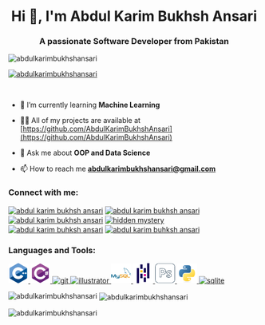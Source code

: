 <h1 align="center">Hi 👋, I'm Abdul Karim Bukhsh Ansari</h1>
<h3 align="center">A passionate Software Developer from Pakistan</h3>

<p align="left"> <img src="https://komarev.com/ghpvc/?username=abdulkarimbukhshansari&label=Profile%20views&color=0e75b6&style=flat" alt="abdulkarimbukhshansari" /> </p>

<p align="left"> <a href="https://github.com/ryo-ma/github-profile-trophy"><img src="https://github-profile-trophy.vercel.app/?username=abdulkarimbukhshansari" alt="abdulkarimbukhshansari" /></a> </p>

<p align="left"> <a href="https://twitter.com/" target="blank"><img src="https://img.shields.io/twitter/follow/?logo=twitter&style=for-the-badge" alt="" /></a> </p>

- 🌱 I’m currently learning **Machine Learning**

- 👨‍💻 All of my projects are available at [https://github.com/AbdulKarimBukhshAnsari](https://github.com/AbdulKarimBukhshAnsari)

- 💬 Ask me about **OOP and Data Science**

- 📫 How to reach me **abdulkarimbukhshansari@gmail.com**

<h3 align="left">Connect with me:</h3>
<p align="left">
<a href="https://www.linkedin.com/in/abdul-karim-bukhsh-ansari-56b0292b3/" target="blank"><img align="center" src="https://raw.githubusercontent.com/rahuldkjain/github-profile-readme-generator/master/src/images/icons/Social/linked-in-alt.svg" alt="abdul karim bukhsh ansari" height="30" width="40" /></a>
<a href="https://www.facebook.com/kareem.ansari.3939" target="blank"><img align="center" src="https://raw.githubusercontent.com/rahuldkjain/github-profile-readme-generator/master/src/images/icons/Social/facebook.svg" alt="abdul karim bukhsh ansari" height="30" width="40" /></a>
<a href="https://instagram.com/abdul karim bukhsh ansari" target="blank"><img align="center" src="https://raw.githubusercontent.com/rahuldkjain/github-profile-readme-generator/master/src/images/icons/Social/instagram.svg" alt="abdul karim bukhsh ansari" height="30" width="40" /></a>
<a href="https://www.youtube.com/channel/UCfbCwQl7KkH9urwltoTa7XA" target="blank"><img align="center" src="https://raw.githubusercontent.com/rahuldkjain/github-profile-readme-generator/master/src/images/icons/Social/youtube.svg" alt="hidden mystery" height="30" width="40" /></a>
<a href="https://www.hackerrank.com/abdul karim buhksh ansari" target="blank"><img align="center" src="https://raw.githubusercontent.com/rahuldkjain/github-profile-readme-generator/master/src/images/icons/Social/hackerrank.svg" alt="abdul karim buhksh ansari" height="30" width="40" /></a>
<a href="https://www.leetcode.com/abdul karim buhksh ansari" target="blank"><img align="center" src="https://raw.githubusercontent.com/rahuldkjain/github-profile-readme-generator/master/src/images/icons/Social/leet-code.svg" alt="abdul karim buhksh ansari" height="30" width="40" /></a>
</p>

<h3 align="left">Languages and Tools:</h3>
<p align="left"> <a href="https://www.w3schools.com/cpp/" target="_blank" rel="noreferrer"> <img src="https://raw.githubusercontent.com/devicons/devicon/master/icons/cplusplus/cplusplus-original.svg" alt="cplusplus" width="40" height="40"/> </a> <a href="https://www.w3schools.com/cs/" target="_blank" rel="noreferrer"> <img src="https://raw.githubusercontent.com/devicons/devicon/master/icons/csharp/csharp-original.svg" alt="csharp" width="40" height="40"/> </a> <a href="https://git-scm.com/" target="_blank" rel="noreferrer"> <img src="https://www.vectorlogo.zone/logos/git-scm/git-scm-icon.svg" alt="git" width="40" height="40"/> </a> <a href="https://www.adobe.com/in/products/illustrator.html" target="_blank" rel="noreferrer"> <img src="https://www.vectorlogo.zone/logos/adobe_illustrator/adobe_illustrator-icon.svg" alt="illustrator" width="40" height="40"/> </a> <a href="https://www.mysql.com/" target="_blank" rel="noreferrer"> <img src="https://raw.githubusercontent.com/devicons/devicon/master/icons/mysql/mysql-original-wordmark.svg" alt="mysql" width="40" height="40"/> </a> <a href="https://pandas.pydata.org/" target="_blank" rel="noreferrer"> <img src="https://raw.githubusercontent.com/devicons/devicon/2ae2a900d2f041da66e950e4d48052658d850630/icons/pandas/pandas-original.svg" alt="pandas" width="40" height="40"/> </a> <a href="https://www.photoshop.com/en" target="_blank" rel="noreferrer"> <img src="https://raw.githubusercontent.com/devicons/devicon/master/icons/photoshop/photoshop-line.svg" alt="photoshop" width="40" height="40"/> </a> <a href="https://www.python.org" target="_blank" rel="noreferrer"> <img src="https://raw.githubusercontent.com/devicons/devicon/master/icons/python/python-original.svg" alt="python" width="40" height="40"/> </a> <a href="https://www.sqlite.org/" target="_blank" rel="noreferrer"> <img src="https://www.vectorlogo.zone/logos/sqlite/sqlite-icon.svg" alt="sqlite" width="40" height="40"/> </a> </p>

<p><img align="left" src="https://github-readme-stats.vercel.app/api/top-langs?username=abdulkarimbukhshansari&show_icons=true&locale=en&layout=compact" alt="abdulkarimbukhshansari" /></p>

<p>&nbsp;<img align="center" src="https://github-readme-stats.vercel.app/api?username=abdulkarimbukhshansari&show_icons=true&locale=en" alt="abdulkarimbukhshansari" /></p>

<p><img align="center" src="https://github-readme-streak-stats.herokuapp.com/?user=abdulkarimbukhshansari&" alt="abdulkarimbukhshansari" /></p>

